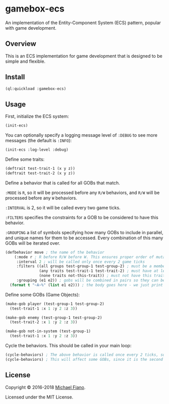 # gamebox-ecs

An implementation of the Entity-Component System (ECS) pattern, popular with game development.

## Overview

This is an ECS implementation for game development that is designed to be simple and flexible.

## Install

``` lisp
(ql:quickload :gamebox-ecs)
```

## Usage

First, initialize the ECS system:

``` lisp
(init-ecs)
```

You can optionally specify a logging message level of `:DEBUG` to see more messages (the default is
`:INFO`):

``` lisp
(init-ecs :log-level :debug)
```

Define some traits:

``` lisp
(deftrait test-trait-1 (x y z))
(deftrait test-trait-2 (x y z))
```

Define a behavior that is called for all GOBs that match.

`:MODE` is `R`, so it will be processed before any `R/W` behaviors, and `R/W` will be processed
before any `W` behaviors.

`:INTERVAL` is 2, so it will be called every two game ticks.

`:FILTERS` specifies the constraints for a GOB to be considered to have this behavior.

`:GROUPING` a list of symbols specifying how many GOBs to include in parallel, and unique names for
them to be accessed. Every combination of this many GOBs will be iterated over.

``` lisp
(defbehavior move ; the name of the behavior
    (:mode r ; R before R/W before W. This ensures proper order of mutable behaviors
     :interval 2 ; will be called only once every 2 game ticks
     :filters ((all groups test-group-1 test-group-2) ; must be a member of all of these groups
               (any traits test-trait-1 test-trait-2) ; must have at least one of these traits
               (none traits not-this-trait)) ; must not have this trait
     :grouping (e1 e2)) ; gobs will be combined in pairs so they can be compared in parallel
  (format t "~A~%" (list e1 e2))) ; the body goes here - we just print a list of each grouping.
```

Define some GOBs (Game Objects):

``` lisp
(make-gob player (test-group-1 test-group-2)
  (test-trait-1 :x 1 :y 2 :z 3))

(make-gob enemy (test-group-1 test-group-2)
  (test-trait-2 :x 1 :y 2 :z 3))

(make-gob not-in-system (test-group-1)
  (test-trait-1 :x 1 :y 2 :z 3))
```

Cycle the behaviors. This should be called in your main loop:

``` lisp
(cycle-behaviors) ; The above behavior is called once every 2 ticks, so this will have no effect.
(cycle-behaviors) ; This will affect some GOBs, since it is the second tick. It will print: (2 1)
```

## License

Copyright © 2016-2018 [Michael Fiano](mailto:mail@michaelfiano.com).

Licensed under the MIT License.
